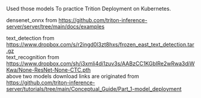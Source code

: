 Used those models To practice Trition Deployment on Kubernetes.



densenet_onnx from https://github.com/triton-inference-server/server/tree/main/docs/examples



text_detection from https://www.dropbox.com/s/r2ingd0l3zt8hxs/frozen_east_text_detection.tar.gz  
text_recognition from https://www.dropbox.com/sh/j3xmli4di1zuv3s/AABzCC1KGbIRe2wRwa3diWKwa/None-ResNet-None-CTC.pth  
above two models download links are originated from https://github.com/triton-inference-server/tutorials/tree/main/Conceptual_Guide/Part_1-model_deployment
